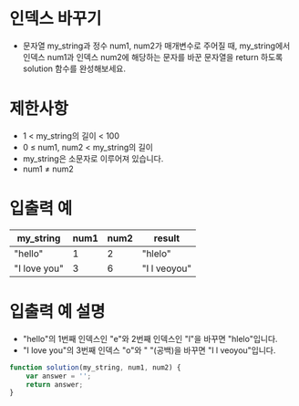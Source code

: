 # 인덱스 바꾸기
- 문자열 my_string과 정수 num1, num2가 매개변수로 주어질 때, my_string에서 인덱스 num1과 인덱스 num2에 해당하는 문자를 바꾼 문자열을 return 하도록 solution 함수를 완성해보세요.


# 제한사항
- 1 < my_string의 길이 < 100
- 0 ≤ num1, num2 < my_string의 길이
- my_string은 소문자로 이루어져 있습니다.
- num1 ≠ num2

# 입출력 예
| my_string | num1 | num2 | result |
| --------- | ---- | ---- | ------ |
| "hello" | 1 | 2 | "hlelo" |
| "I love you" | 3 | 6 | "I l veoyou" |

# 입출력 예 설명
- "hello"의 1번째 인덱스인 "e"와 2번째 인덱스인 "l"을 바꾸면 "hlelo"입니다.
- "I love you"의 3번째 인덱스 "o"와 " "(공백)을 바꾸면 "I l veoyou"입니다.

```javascript
function solution(my_string, num1, num2) {
    var answer = '';
    return answer;
}
```

